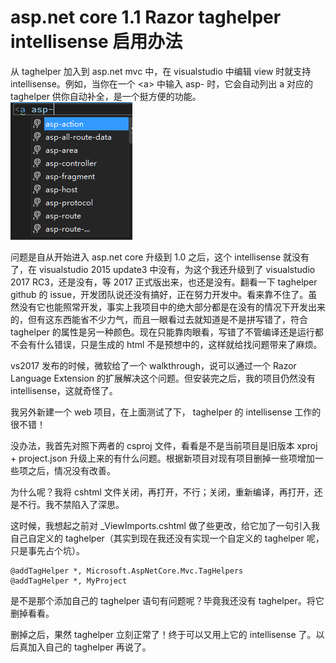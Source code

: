 # asp.net core 1.1 Razor taghelper intellisense 启用办法

从 taghelper 加入到 asp.net mvc 中，在 visualstudio 中编辑 view 时就支持 intellisense。例如，当你在一个 &lt;a> 中输入 asp- 时，它会自动列出 a 对应的 taghelper 供你自动补全，是一个挺方便的功能。  
![taghelper intellisense](https://github.com/Ruikuan/blog/raw/master/Content/taghelper.png)

问题是自从开始进入 asp.net core 升级到 1.0 之后，这个 intellisense 就没有了，在 visualstudio 2015 update3 中没有，为这个我还升级到了 visualstudio 2017 RC3，还是没有，等 2017 正式版出来，也还是没有。翻看一下 taghelper github 的 issue，开发团队说还没有搞好，正在努力开发中。看来靠不住了。虽然没有它也能照常开发，事实上我项目中的绝大部分都是在没有的情况下开发出来的，但有这东西能省不少力气，而且一眼看过去就知道是不是拼写错了，符合 taghelper 的属性是另一种颜色。现在只能靠肉眼看，写错了不管编译还是运行都不会有什么错误，只是生成的 html 不是预想中的，这样就给找问题带来了麻烦。

vs2017 发布的时候，微软给了一个 walkthrough，说可以通过一个 Razor Language Extension 的扩展解决这个问题。但安装完之后，我的项目仍然没有 intellisense，这就奇怪了。

我另外新建一个 web 项目，在上面测试了下， taghelper 的 intellisense 工作的很不错！  

没办法，我首先对照下两者的 csproj 文件，看看是不是当前项目是旧版本 xproj + project.json 升级上来的有什么问题。根据新项目对现有项目删掉一些项增加一些项之后，情况没有改善。

为什么呢？我将 cshtml 文件关闭，再打开，不行；关闭，重新编译，再打开，还是不行。我不禁陷入了深思。

这时候，我想起之前对 _ViewImports.cshtml 做了些更改，给它加了一句引入我自己自定义的 taghelper（其实到现在我还没有实现一个自定义的 taghelper 呢，只是事先占个坑）。

```
@addTagHelper *, Microsoft.AspNetCore.Mvc.TagHelpers
@addTagHelper *, MyProject
```

是不是那个添加自己的 taghelper 语句有问题呢？毕竟我还没有 taghelper。将它删掉看看。

删掉之后，果然 taghelper 立刻正常了！终于可以又用上它的 intellisense 了。以后真加入自己的 taghelper 再说了。